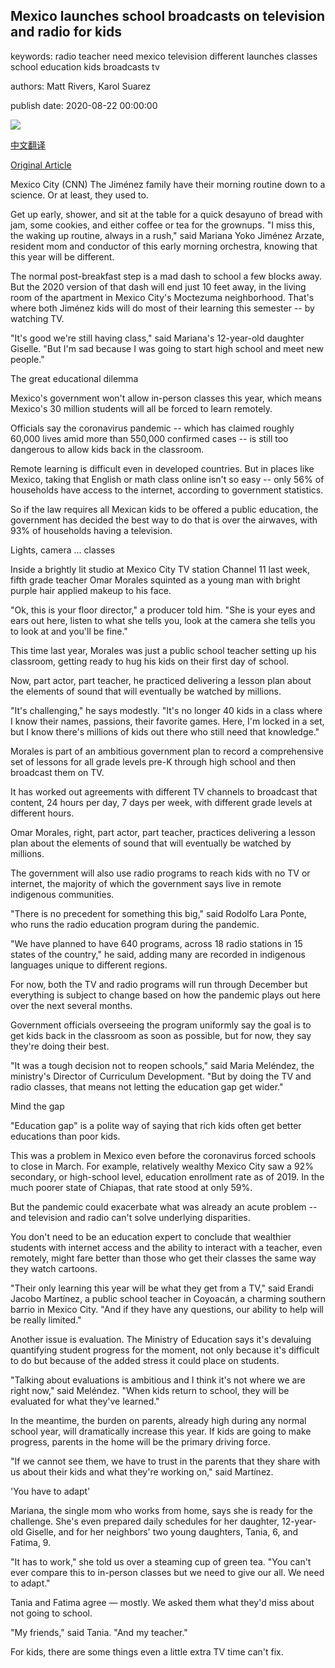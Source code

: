 ## Mexico launches school broadcasts on television and radio for kids

keywords: radio teacher need mexico television different launches classes school education kids broadcasts tv

authors: Matt Rivers, Karol Suarez

publish date: 2020-08-22 00:00:00

![](https://cdn.cnn.com/cnnnext/dam/assets/200822114207-omar-morales-right-part-actor-part-teacher-practices-delivering-a-lesson-plan-about-the-elements-of-sound-that-will-eventually-be-watched-by-millions--super-tease.jpg)

[中文翻译](Mexico%20launches%20school%20broadcasts%20on%20television%20and%20radio%20for%20kids_zh.md)

[Original Article](https://edition.cnn.com/2020/08/22/americas/mexico-covid-19-classes-on-tv-intl/index.html)

Mexico City (CNN) The Jiménez family have their morning routine down to a science. Or at least, they used to.

Get up early, shower, and sit at the table for a quick desayuno of bread with jam, some cookies, and either coffee or tea for the grownups. "I miss this, the waking up routine, always in a rush," said Mariana Yoko Jiménez Arzate, resident mom and conductor of this early morning orchestra, knowing that this year will be different.

The normal post-breakfast step is a mad dash to school a few blocks away. But the 2020 version of that dash will end just 10 feet away, in the living room of the apartment in Mexico City's Moctezuma neighborhood. That's where both Jiménez kids will do most of their learning this semester -- by watching TV.

"It's good we're still having class," said Mariana's 12-year-old daughter Giselle. "But I'm sad because I was going to start high school and meet new people."

The great educational dilemma

Mexico's government won't allow in-person classes this year, which means Mexico's 30 million students will all be forced to learn remotely.

Officials say the coronavirus pandemic -- which has claimed roughly 60,000 lives amid more than 550,000 confirmed cases -- is still too dangerous to allow kids back in the classroom.

Remote learning is difficult even in developed countries. But in places like Mexico, taking that English or math class online isn't so easy -- only 56% of households have access to the internet, according to government statistics.

So if the law requires all Mexican kids to be offered a public education, the government has decided the best way to do that is over the airwaves, with 93% of households having a television.

Lights, camera ... classes

Inside a brightly lit studio at Mexico City TV station Channel 11 last week, fifth grade teacher Omar Morales squinted as a young man with bright purple hair applied makeup to his face.

"Ok, this is your floor director," a producer told him. "She is your eyes and ears out here, listen to what she tells you, look at the camera she tells you to look at and you'll be fine."

This time last year, Morales was just a public school teacher setting up his classroom, getting ready to hug his kids on their first day of school.

Now, part actor, part teacher, he practiced delivering a lesson plan about the elements of sound that will eventually be watched by millions.

"It's challenging," he says modestly. "It's no longer 40 kids in a class where I know their names, passions, their favorite games. Here, I'm locked in a set, but I know there's millions of kids out there who still need that knowledge."

Morales is part of an ambitious government plan to record a comprehensive set of lessons for all grade levels pre-K through high school and then broadcast them on TV.

It has worked out agreements with different TV channels to broadcast that content, 24 hours per day, 7 days per week, with different grade levels at different hours.

Omar Morales, right, part actor, part teacher, practices delivering a lesson plan about the elements of sound that will eventually be watched by millions.

The government will also use radio programs to reach kids with no TV or internet, the majority of which the government says live in remote indigenous communities.

"There is no precedent for something this big," said Rodolfo Lara Ponte, who runs the radio education program during the pandemic.

"We have planned to have 640 programs, across 18 radio stations in 15 states of the country," he said, adding many are recorded in indigenous languages unique to different regions.

For now, both the TV and radio programs will run through December but everything is subject to change based on how the pandemic plays out here over the next several months.

Government officials overseeing the program uniformly say the goal is to get kids back in the classroom as soon as possible, but for now, they say they're doing their best.

"It was a tough decision not to reopen schools," said Maria Meléndez, the ministry's Director of Curriculum Development. "But by doing the TV and radio classes, that means not letting the education gap get wider."

Mind the gap

"Education gap" is a polite way of saying that rich kids often get better educations than poor kids.

This was a problem in Mexico even before the coronavirus forced schools to close in March. For example, relatively wealthy Mexico City saw a 92% secondary, or high-school level, education enrollment rate as of 2019. In the much poorer state of Chiapas, that rate stood at only 59%.

But the pandemic could exacerbate what was already an acute problem -- and television and radio can't solve underlying disparities.

You don't need to be an education expert to conclude that wealthier students with internet access and the ability to interact with a teacher, even remotely, might fare better than those who get their classes the same way they watch cartoons.

"Their only learning this year will be what they get from a TV," said Erandi Jacobo Martínez, a public school teacher in Coyoacán, a charming southern barrio in Mexico City. "And if they have any questions, our ability to help will be really limited."

Another issue is evaluation. The Ministry of Education says it's devaluing quantifying student progress for the moment, not only because it's difficult to do but because of the added stress it could place on students.

"Talking about evaluations is ambitious and I think it's not where we are right now," said Meléndez. "When kids return to school, they will be evaluated for what they've learned."

In the meantime, the burden on parents, already high during any normal school year, will dramatically increase this year. If kids are going to make progress, parents in the home will be the primary driving force.

"If we cannot see them, we have to trust in the parents that they share with us about their kids and what they're working on," said Martínez.

'You have to adapt'

Mariana, the single mom who works from home, says she is ready for the challenge. She's even prepared daily schedules for her daughter, 12-year-old Giselle, and for her neighbors' two young daughters, Tania, 6, and Fatima, 9.

"It has to work," she told us over a steaming cup of green tea. "You can't ever compare this to in-person classes but we need to give our all. We need to adapt."

Tania and Fatima agree — mostly. We asked them what they'd miss about not going to school.

"My friends," said Tania. "And my teacher."

For kids, there are some things even a little extra TV time can't fix.
